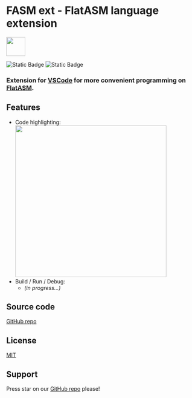 # FASM ext - FlatASM language extension

<img src="https://board.flatassembler.net/images/fasm.png" width="50">

![Static Badge](https://img.shields.io/badge/Node_Js-20.18.0-2354cc)
![Static Badge](https://img.shields.io/badge/npm-10.8.2-707d9c)

<h3>Extension for <a href="https://code.visualstudio.com/">VSCode</a> for more convenient programming on <a href="https://flatassembler.net/">FlatASM</a>.</h3>

## Features
- Code highlighting:</br>
    <img src="https://i.ibb.co/4Vtwz9z/highlight.png" width="400">
- Build / Run / Debug:
    - _(in progress...)_

## Source code
<a href="https://github.com/kostyabet/VSCode-FASM-ext">GitHub repo</a>

## License
<a href="https://github.com/kostyabet/VSCode-FASM-ext/blob/release/LICENSE.txt">MIT</a>

## Support
Press star on our <a href="https://github.com/kostyabet/VSCode-FASM-ext">GitHub repo</a> please!
